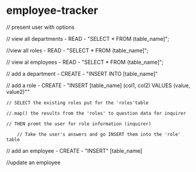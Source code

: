 # employee-tracker

// present user with options 

// view all departments -  READ - "SELECT * FROM (table_name]";

//view all roles -  READ - "SELECT * FROM (table_name]";

// view al employees -  READ - "SELECT * FROM (table_name]";

// add a department - CREATE - "INSERT INTO [table_name]"

// add a role - CREATE - "INSERT [table_name] (col1, col2) VALUES (value, value2)""

    // SELECT the existing roles put for the 'roles'table

    //.map() the results from the 'roles' to question data for inquirer

    // THEN promt the user for role information (inquirer)

        // Take the user's answers and go INSERT them into the 'role' table

// add an employee - CREATE - "INSERT" [table_name]

//update an employee  